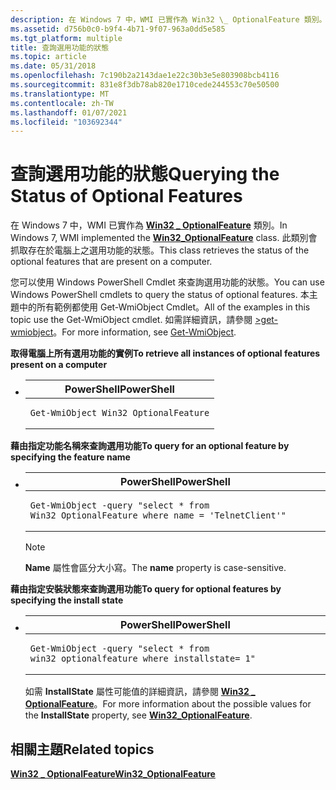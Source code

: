 ```yaml
---
description: 在 Windows 7 中，WMI 已實作為 Win32 \_ OptionalFeature 類別。 此類別會抓取存在於電腦上之選用功能的狀態。
ms.assetid: d756b0c0-b9f4-4b71-9f07-963a0dd5e585
ms.tgt_platform: multiple
title: 查詢選用功能的狀態
ms.topic: article
ms.date: 05/31/2018
ms.openlocfilehash: 7c190b2a2143dae1e22c30b3e5e803908bcb4116
ms.sourcegitcommit: 831e8f3db78ab820e1710cede244553c70e50500
ms.translationtype: MT
ms.contentlocale: zh-TW
ms.lasthandoff: 01/07/2021
ms.locfileid: "103692344"
---
```

# <a name="querying-the-status-of-optional-features"></a><span data-ttu-id="130bc-104">查詢選用功能的狀態</span><span class="sxs-lookup"><span data-stu-id="130bc-104">Querying the Status of Optional Features</span></span>

<span data-ttu-id="130bc-105">在 Windows 7 中，WMI 已實作為 [**Win32 \_ OptionalFeature**](/windows/desktop/CIMWin32Prov/win32-optionalfeature) 類別。</span><span class="sxs-lookup"><span data-stu-id="130bc-105">In Windows 7, WMI implemented the [**Win32\_OptionalFeature**](/windows/desktop/CIMWin32Prov/win32-optionalfeature) class.</span></span> <span data-ttu-id="130bc-106">此類別會抓取存在於電腦上之選用功能的狀態。</span><span class="sxs-lookup"><span data-stu-id="130bc-106">This class retrieves the status of the optional features that are present on a computer.</span></span>

<span data-ttu-id="130bc-107">您可以使用 Windows PowerShell Cmdlet 來查詢選用功能的狀態。</span><span class="sxs-lookup"><span data-stu-id="130bc-107">You can use Windows PowerShell cmdlets to query the status of optional features.</span></span> <span data-ttu-id="130bc-108">本主題中的所有範例都使用 Get-WmiObject Cmdlet。</span><span class="sxs-lookup"><span data-stu-id="130bc-108">All of the examples in this topic use the Get-WmiObject cmdlet.</span></span> <span data-ttu-id="130bc-109">如需詳細資訊，請參閱 [>get-wmiobject](/previous-versions//dd315295(v=technet.10))。</span><span class="sxs-lookup"><span data-stu-id="130bc-109">For more information, see [Get-WmiObject](/previous-versions//dd315295(v=technet.10)).</span></span>

<span data-ttu-id="130bc-110">**取得電腦上所有選用功能的實例**</span><span class="sxs-lookup"><span data-stu-id="130bc-110">**To retrieve all instances of optional features present on a computer**</span></span>

-   <span codelanguage="PowerShell"></span>
    <table>
    <colgroup>
    <col style="width: 100%" />
    </colgroup>
    <thead>
    <tr class="header">
    <th><span data-ttu-id="130bc-111">PowerShell</span><span class="sxs-lookup"><span data-stu-id="130bc-111">PowerShell</span></span></th>
    </tr>
    </thead>
    <tbody>
    <tr class="odd">
    <td><pre><code>Get-WmiObject Win32_OptionalFeature</code></pre></td>
    </tr>
    </tbody>
    </table>

    

<span data-ttu-id="130bc-112">**藉由指定功能名稱來查詢選用功能**</span><span class="sxs-lookup"><span data-stu-id="130bc-112">**To query for an optional feature by specifying the feature name**</span></span>

-   <span codelanguage="PowerShell"></span>
    <table>
    <colgroup>
    <col style="width: 100%" />
    </colgroup>
    <thead>
    <tr class="header">
    <th><span data-ttu-id="130bc-113">PowerShell</span><span class="sxs-lookup"><span data-stu-id="130bc-113">PowerShell</span></span></th>
    </tr>
    </thead>
    <tbody>
    <tr class="odd">
    <td><pre><code>Get-WmiObject -query &quot;select * from Win32_OptionalFeature where name = &#39;TelnetClient&#39;&quot;</code></pre></td>
    </tr>
    </tbody>
    </table>

    

    > [!Note]  
    > <span data-ttu-id="130bc-114">**Name** 屬性會區分大小寫。</span><span class="sxs-lookup"><span data-stu-id="130bc-114">The **name** property is case-sensitive.</span></span>

     

<span data-ttu-id="130bc-115">**藉由指定安裝狀態來查詢選用功能**</span><span class="sxs-lookup"><span data-stu-id="130bc-115">**To query for optional features by specifying the install state**</span></span>

-   <span codelanguage="PowerShell"></span>
    <table>
    <colgroup>
    <col style="width: 100%" />
    </colgroup>
    <thead>
    <tr class="header">
    <th><span data-ttu-id="130bc-116">PowerShell</span><span class="sxs-lookup"><span data-stu-id="130bc-116">PowerShell</span></span></th>
    </tr>
    </thead>
    <tbody>
    <tr class="odd">
    <td><pre><code>Get-WmiObject -query &quot;select * from win32_optionalfeature where installstate= 1&quot;</code></pre></td>
    </tr>
    </tbody>
    </table>

    

    <span data-ttu-id="130bc-117">如需 **InstallState** 屬性可能值的詳細資訊，請參閱 [**Win32 \_ OptionalFeature**](/windows/desktop/CIMWin32Prov/win32-optionalfeature)。</span><span class="sxs-lookup"><span data-stu-id="130bc-117">For more information about the possible values for the **InstallState** property, see [**Win32\_OptionalFeature**](/windows/desktop/CIMWin32Prov/win32-optionalfeature).</span></span>

## <a name="related-topics"></a><span data-ttu-id="130bc-118">相關主題</span><span class="sxs-lookup"><span data-stu-id="130bc-118">Related topics</span></span>

<dl> <dt>

[<span data-ttu-id="130bc-119">**Win32 \_ OptionalFeature**</span><span class="sxs-lookup"><span data-stu-id="130bc-119">**Win32\_OptionalFeature**</span></span>](/windows/desktop/CIMWin32Prov/win32-optionalfeature)
</dt> </dl>

 

 
